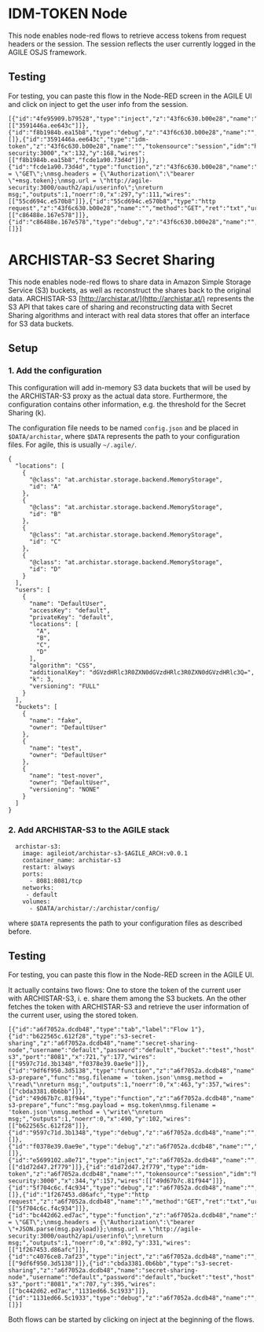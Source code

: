# IDM-TOKEN Node


This node enables node-red flows to retrieve access tokens from request headers or the session.
The session reflects the user currently logged in the AGILE OSJS framework.


## Testing

For testing, you can paste this flow in the Node-RED screen in the AGILE UI and click on inject to get the user info from the session.

```
[{"id":"4fe95909.b79528","type":"inject","z":"43f6c630.b00e28","name":"","topic":"","payload":"","payloadType":"date","repeat":"","crontab":"","once":false,"x":86,"y":97,"wires":[["3591446a.ee643c"]]},{"id":"f8b1984b.ea15b8","type":"debug","z":"43f6c630.b00e28","name":"","active":true,"console":"false","complete":"token","x":339,"y":278,"wires":[]},{"id":"3591446a.ee643c","type":"idm-token","z":"43f6c630.b00e28","name":"","tokensource":"session","idm":"http://agile-security:3000","x":132,"y":168,"wires":[["f8b1984b.ea15b8","fcde1a90.73d4d"]]},{"id":"fcde1a90.73d4d","type":"function","z":"43f6c630.b00e28","name":"msg.","func":"msg.method = \"GET\";\nmsg.headers = {\"Authorization\":\"bearer \"+msg.token};\nmsg.url = \"http://agile-security:3000/oauth2/api/userinfo\";\nreturn msg;","outputs":1,"noerr":0,"x":297,"y":111,"wires":[["55cd694c.e570b8"]]},{"id":"55cd694c.e570b8","type":"http request","z":"43f6c630.b00e28","name":"","method":"GET","ret":"txt","url":"","x":480,"y":114,"wires":[["c86488e.167e578"]]},{"id":"c86488e.167e578","type":"debug","z":"43f6c630.b00e28","name":"","active":true,"console":"false","complete":"false","x":636,"y":197,"wires":[]}]

```

# ARCHISTAR-S3 Secret Sharing


This node enables node-red flows to share data in Amazon Simple Storage Service (S3) buckets, as well as reconstruct the shares back to the original data.
ARCHISTAR-S3 [http://archistar.at/](http://archistar.at/) represents the S3 API that takes care of sharing and reconstructing data with Secret Sharing algorithms and interact with real data stores that offer an interface for S3 data buckets. 

## Setup
### 1. Add the configuration
This configuration will add in-memory S3 data buckets that will be used by the ARCHISTAR-S3 proxy as the actual data store. Furthermore, the configuration contains other information, e.g. the threshold for the Secret Sharing (k).

The configuration file needs to be named ```config.json``` and be placed in ```$DATA/archistar```, where ```$DATA``` represents the path to your configuration files. For agile, this is usually ```~/.agile/```.
```
{
  "locations": [
    {
      "@class": "at.archistar.storage.backend.MemoryStorage",
      "id": "A"
    },
    {
      "@class": "at.archistar.storage.backend.MemoryStorage",
      "id": "B"
    },
    {
      "@class": "at.archistar.storage.backend.MemoryStorage",
      "id": "C"
    },
    {
      "@class": "at.archistar.storage.backend.MemoryStorage",
      "id": "D"
    }
  ],
  "users": [
    {
      "name": "DefaultUser",
      "accessKey": "default",
      "privateKey": "default",
      "locations": [
        "A",
        "B",
        "C",
        "D"
      ],
      "algorithm": "CSS",
      "additionalKey": "dGVzdHRlc3R0ZXN0dGVzdHRlc3R0ZXN0dGVzdHRlc3Q=",
      "k": 3,
      "versioning": "FULL"
    }
  ],
  "buckets": [
    {
      "name": "fake",
      "owner": "DefaultUser"
    },
    {
      "name": "test",
      "owner": "DefaultUser"
    },
    {
      "name": "test-nover",
      "owner": "DefaultUser",
      "versioning": "NONE"
    }
  ]
}
```
### 2. Add ARCHISTAR-S3 to the AGILE stack
```
  archistar-s3:
    image: agileiot/archistar-s3-$AGILE_ARCH:v0.0.1
    container_name: archistar-s3
    restart: always
    ports:
      - 8081:8081/tcp
    networks:
     - default
    volumes:
      - $DATA/archistar/:/archistar/config/
```
where ```$DATA``` represents the path to your configuration files as described before.

## Testing

For testing, you can paste this flow in the Node-RED screen in the AGILE UI. 

It actually contains two flows: One to store the token of the current user with ARCHISTAR-S3, i. e. share them among the S3 buckets. An the other fetches the token with ARCHISTAR-S3 and retrieve the user information of the current user, using the stored token.

```
[{"id":"a6f7052a.dcdb48","type":"tab","label":"Flow 1"},{"id":"b622565c.612f28","type":"s3-secret-sharing","z":"a6f7052a.dcdb48","name":"secret-sharing-node","username":"default","password":"default","bucket":"test","host":"archistar-s3","port":"8081","x":721,"y":177,"wires":[["9597c71d.3b1348","f0378e39.0ae9e"]]},{"id":"9df6f950.3d5138","type":"function","z":"a6f7052a.dcdb48","name":"read-s3-prepare","func":"msg.filename = 'token.json'\nmsg.method = \"read\"\nreturn msg;","outputs":1,"noerr":0,"x":463,"y":357,"wires":[["cbda3381.0b6bb"]]},{"id":"49d67b7c.81f944","type":"function","z":"a6f7052a.dcdb48","name":"write-s3-prepare","func":"msg.payload = msg.token\nmsg.filename = 'token.json'\nmsg.method = \"write\"\nreturn msg;","outputs":1,"noerr":0,"x":490,"y":102,"wires":[["b622565c.612f28"]]},{"id":"9597c71d.3b1348","type":"debug","z":"a6f7052a.dcdb48","name":"","active":true,"console":false,"complete":"payload","x":1021,"y":176,"wires":[]},{"id":"f0378e39.0ae9e","type":"debug","z":"a6f7052a.dcdb48","name":"","active":true,"console":false,"complete":"location","x":1022,"y":222,"wires":[]},{"id":"e5699102.a8e71","type":"inject","z":"a6f7052a.dcdb48","name":"","topic":"","payload":"","payloadType":"date","repeat":"","crontab":"","once":false,"x":236,"y":102,"wires":[["d1d72d47.2f779"]]},{"id":"d1d72d47.2f779","type":"idm-token","z":"a6f7052a.dcdb48","name":"","tokensource":"session","idm":"http://agile-security:3000","x":344,"y":157,"wires":[["49d67b7c.81f944"]]},{"id":"5f704c6c.f4c934","type":"debug","z":"a6f7052a.dcdb48","name":"","active":true,"console":"false","complete":"false","x":1112,"y":300,"wires":[]},{"id":"1f267453.d86afc","type":"http request","z":"a6f7052a.dcdb48","name":"","method":"GET","ret":"txt","url":"","x":1011,"y":404,"wires":[["5f704c6c.f4c934"]]},{"id":"bc442d62.ed7ac","type":"function","z":"a6f7052a.dcdb48","name":"msg.","func":"msg.method = \"GET\";\nmsg.headers = {\"Authorization\":\"bearer \"+JSON.parse(msg.payload)};\nmsg.url = \"http://agile-security:3000/oauth2/api/userinfo\";\nreturn msg;","outputs":1,"noerr":0,"x":892,"y":331,"wires":[["1f267453.d86afc"]]},{"id":"c4076ce8.7af23","type":"inject","z":"a6f7052a.dcdb48","name":"","topic":"","payload":"","payloadType":"date","repeat":"","crontab":"","once":false,"x":223,"y":357,"wires":[["9df6f950.3d5138"]]},{"id":"cbda3381.0b6bb","type":"s3-secret-sharing","z":"a6f7052a.dcdb48","name":"secret-sharing-node","username":"default","password":"default","bucket":"test","host":"archistar-s3","port":"8081","x":707,"y":395,"wires":[["bc442d62.ed7ac","1131ed66.5c1933"]]},{"id":"1131ed66.5c1933","type":"debug","z":"a6f7052a.dcdb48","name":"","active":true,"console":"false","complete":"payload","x":1014,"y":458,"wires":[]}]
```
Both flows can be started by clicking on inject at the beginning of the flows.